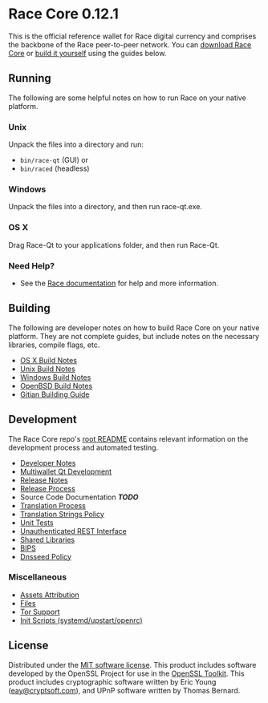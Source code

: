 Race Core 0.12.1
=====================

This is the official reference wallet for Race digital currency and comprises the backbone of the Race peer-to-peer network. You can [download Race Core](https://github.com/racecrypto/racecoin/releases) or [build it yourself](#building) using the guides below.

Running
---------------------
The following are some helpful notes on how to run Race on your native platform.

### Unix

Unpack the files into a directory and run:

- `bin/race-qt` (GUI) or
- `bin/raced` (headless)

### Windows

Unpack the files into a directory, and then run race-qt.exe.

### OS X

Drag Race-Qt to your applications folder, and then run Race-Qt.

### Need Help?

* See the [Race documentation](https://github.com/racecrypto/racecoin/wiki)
for help and more information.

Building
---------------------
The following are developer notes on how to build Race Core on your native platform. They are not complete guides, but include notes on the necessary libraries, compile flags, etc.

- [OS X Build Notes](build-osx.md)
- [Unix Build Notes](build-unix.md)
- [Windows Build Notes](build-windows.md)
- [OpenBSD Build Notes](build-openbsd.md)
- [Gitian Building Guide](gitian-building.md)

Development
---------------------
The Race Core repo's [root README](/README.md) contains relevant information on the development process and automated testing.

- [Developer Notes](developer-notes.md)
- [Multiwallet Qt Development](multiwallet-qt.md)
- [Release Notes](release-notes.md)
- [Release Process](release-process.md)
- Source Code Documentation ***TODO***
- [Translation Process](translation_process.md)
- [Translation Strings Policy](translation_strings_policy.md)
- [Unit Tests](unit-tests.md)
- [Unauthenticated REST Interface](REST-interface.md)
- [Shared Libraries](shared-libraries.md)
- [BIPS](bips.md)
- [Dnsseed Policy](dnsseed-policy.md)

### Miscellaneous
- [Assets Attribution](assets-attribution.md)
- [Files](files.md)
- [Tor Support](tor.md)
- [Init Scripts (systemd/upstart/openrc)](init.md)

License
---------------------
Distributed under the [MIT software license](http://www.opensource.org/licenses/mit-license.php).
This product includes software developed by the OpenSSL Project for use in the [OpenSSL Toolkit](https://www.openssl.org/). This product includes
cryptographic software written by Eric Young ([eay@cryptsoft.com](mailto:eay@cryptsoft.com)), and UPnP software written by Thomas Bernard.
